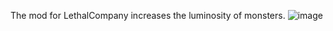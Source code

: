 The mod for LethalCompany increases the luminosity of monsters.
![image](https://github.com/Morigun/MonstersWithFlashlights/assets/11372913/e9326aae-d928-4eed-996b-03608b0b5661)

